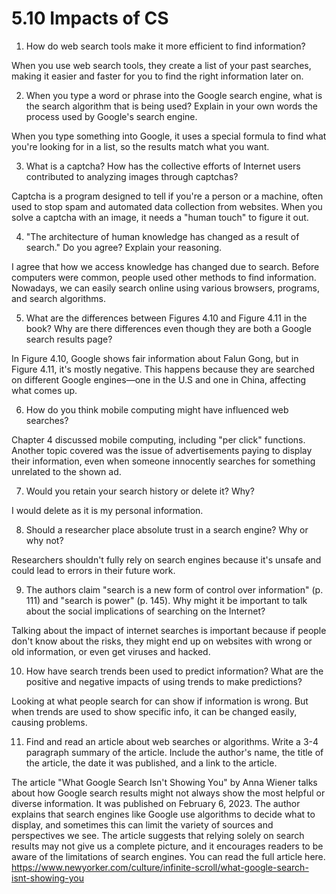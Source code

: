 # 5.10 Impacts of CS

1. How do web search tools make it more efficient to find information?

When you use web search tools, they create a list of your past searches, making it easier and faster for you to find the right information later on.

2. When you type a word or phrase into the Google search engine, what is the search algorithm that is being used? Explain in your own words the process used by Google's search engine.

When you type something into Google, it uses a special formula to find what you're looking for in a list, so the results match what you want.

3. What is a captcha? How has the collective efforts of Internet users contributed to analyzing images through captchas?

Captcha is a program designed to tell if you're a person or a machine, often used to stop spam and automated data collection from websites. When you solve a captcha with an image, it needs a "human touch" to figure it out.

4. "The architecture of human knowledge has changed as a result of search." Do you agree? Explain your reasoning.

I agree that how we access knowledge has changed due to search. Before computers were common, people used other methods to find information. Nowadays, we can easily search online using various browsers, programs, and search algorithms.

5. What are the differences between Figures 4.10 and Figure 4.11 in the book? Why are there differences even though they are both a Google search results page?

In Figure 4.10, Google shows fair information about Falun Gong, but in Figure 4.11, it's mostly negative. This happens because they are searched on different Google engines—one in the U.S and one in China, affecting what comes up.

6. How do you think mobile computing might have influenced web searches?

Chapter 4 discussed mobile computing, including "per click" functions. Another topic covered was the issue of advertisements paying to display their information, even when someone innocently searches for something unrelated to the shown ad.

7. Would you retain your search history or delete it? Why?

I would delete as it is my personal information.

8. Should a researcher place absolute trust in a search engine? Why or why not?

Researchers shouldn't fully rely on search engines because it's unsafe and could lead to errors in their future work.

9. The authors claim "search is a new form of control over information" (p. 111) and "search is power" (p. 145). Why might it be important to talk about the social implications of searching on the Internet?

Talking about the impact of internet searches is important because if people don't know about the risks, they might end up on websites with wrong or old information, or even get viruses and hacked.

10. How have search trends been used to predict information? What are the positive and negative impacts of using trends to make predictions?

Looking at what people search for can show if information is wrong. But when trends are used to show specific info, it can be changed easily, causing problems.

11. Find and read an article about web searches or algorithms. Write a 3-4 paragraph summary of the article. Include the author's name, the title of the article, the date it was published, and a link to the article.

The article "What Google Search Isn't Showing You" by Anna Wiener talks about how Google search results might not always show the most helpful or diverse information. It was published on February 6, 2023. The author explains that search engines like Google use algorithms to decide what to display, and sometimes this can limit the variety of sources and perspectives we see. The article suggests that relying solely on search results may not give us a complete picture, and it encourages readers to be aware of the limitations of search engines. You can read the full article here. https://www.newyorker.com/culture/infinite-scroll/what-google-search-isnt-showing-you
